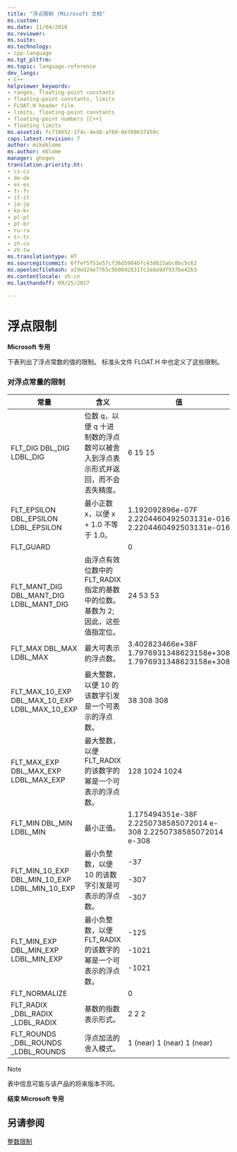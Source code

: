 ```yaml
---
title: "浮点限制 |Microsoft 文档"
ms.custom: 
ms.date: 11/04/2016
ms.reviewer: 
ms.suite: 
ms.technology:
- cpp-language
ms.tgt_pltfrm: 
ms.topic: language-reference
dev_langs:
- C++
helpviewer_keywords:
- ranges, floating-point constants
- floating-point constants, limits
- FLOAT.H header file
- limits, floating-point constants
- floating-point numbers [C++]
- floating limits
ms.assetid: fc718652-1f4c-4ed8-af60-0e769637459c
caps.latest.revision: 7
author: mikeblome
ms.author: mblome
manager: ghogen
translation.priority.ht:
- cs-cz
- de-de
- es-es
- fr-fr
- it-it
- ja-jp
- ko-kr
- pl-pl
- pt-br
- ru-ru
- tr-tr
- zh-cn
- zh-tw
ms.translationtype: HT
ms.sourcegitcommit: 6ffef5f51e57cf36d5984bfc43d023abc8bc5c62
ms.openlocfilehash: a19ed24e7765c9b0042831fc2eda9df937be42b3
ms.contentlocale: zh-cn
ms.lasthandoff: 09/25/2017

---
```

# <a name="floating-limits"></a>浮点限制
**Microsoft 专用**  
  
 下表列出了浮点常数的值的限制。 标准头文件 FLOAT.H 中也定义了这些限制。  
  
### <a name="limits-on-floating-point-constants"></a>对浮点常量的限制  
  
|常量|含义|值|  
|--------------|-------------|-----------|  
|FLT_DIG DBL_DIG LDBL_DIG|位数 q，以便 q 十进制数的浮点数可以被舍入到浮点表示形式并返回，而不会丢失精度。|6 15 15|  
|FLT_EPSILON DBL_EPSILON LDBL_EPSILON|最小正数 x，以便 x + 1.0 不等于 1.0。|1.192092896e-07F 2.2204460492503131e-016 2.2204460492503131e-016|  
|FLT_GUARD||0|  
|FLT_MANT_DIG DBL_MANT_DIG LDBL_MANT_DIG|由浮点有效位数中的 FLT_RADIX 指定的基数中的位数。 基数为 2;因此，这些值指定位。|24 53 53|  
|FLT_MAX DBL_MAX LDBL_MAX|最大可表示的浮点数。|3.402823466e+38F 1.7976931348623158e+308 1.7976931348623158e+308|  
|FLT_MAX_10_EXP DBL_MAX_10_EXP LDBL_MAX_10_EXP|最大整数，以便 10 的该数字引发是一个可表示的浮点数。|38 308 308|  
|FLT_MAX_EXP DBL_MAX_EXP LDBL_MAX_EXP|最大整数，以便 FLT_RADIX 的该数字的幂是一个可表示的浮点数。|128 1024 1024|  
|FLT_MIN DBL_MIN LDBL_MIN|最小正值。|1.175494351e-38F 2.2250738585072014 e-308 2.2250738585072014 e-308|  
|FLT_MIN_10_EXP DBL_MIN_10_EXP LDBL_MIN_10_EXP|最小负整数，以便 10 的该数字引发是可表示的浮点数。|-37<br /><br /> -307<br /><br /> -307|  
|FLT_MIN_EXP DBL_MIN_EXP LDBL_MIN_EXP|最小负整数，以便 FLT_RADIX 的该数字的幂是一个可表示的浮点数。|-125<br /><br /> -1021<br /><br /> -1021|  
|FLT_NORMALIZE||0|  
|FLT_RADIX _DBL_RADIX _LDBL_RADIX|基数的指数表示形式。|2 2 2|  
|FLT_ROUNDS _DBL_ROUNDS _LDBL_ROUNDS|浮点加法的舍入模式。|1 (near) 1 (near) 1 (near)|  
  
> [!NOTE]
>  表中信息可能与该产品的将来版本不同。  
  
**结束 Microsoft 专用**  
  
## <a name="see-also"></a>另请参阅  
 [整数限制](../cpp/integer-limits.md)
